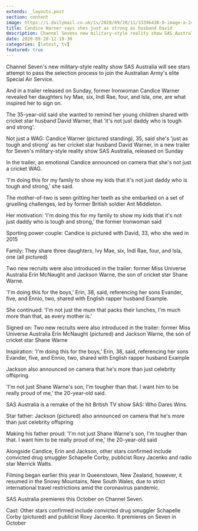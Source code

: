 ```yaml
---
extends: _layouts.post
section: content
image: https://i.dailymail.co.uk/1s/2020/09/20/11/33396438-0-image-a-24_1600599554213.jpg 
title: Candice Warner says shes just as strong as husband David 
description: Channel Sevens new military-style reality show SAS Australia will see stars attempt to pass the selection process to join the Australian Armys elite Special Air Service. 
date: 2020-09-20-12-19-30 
categories: [latest, tv] 
featured: true 
--- 
```

Channel Seven's new military-style reality show SAS Australia will see stars attempt to pass the selection process to join the Australian Army's elite Special Air Service.

And in a trailer released on Sunday, former Ironwoman Candice Warner revealed her daughters Ivy Mae, six, Indi Rae, four, and Isla, one, are what inspired her to sign on. 

The 35-year-old said she wanted to remind her young children shared with cricket star husband David Warner, that 'it's not just daddy who is tough and strong'.

Not just a WAG: Candice Warner (pictured standing), 35, said she's 'just as tough and strong' as her cricket star husband David Warner, in a new trailer for Seven's military-style reality show SAS Australia, released on Sunday 

In the trailer, an emotional Candice announced on camera that she's not just a cricket WAG. 

'I'm doing this for my family to show my kids that it's not just daddy who is tough and strong,' she said.  

The mother-of-two is seen gritting her teeth as she embarked on a set of gruelling challenges, led by former British soldier Ant Middleton.  

Her motivation: 'I'm doing this for my family to show my kids that it's not just daddy who is tough and strong,' the former Ironwoman said 

Sporting power couple: Candice is pictured with David, 33, who she wed in 2015 

Family: They share three daughters, Ivy Mae, six, Indi Rae, four, and Isla, one (all pictured) 

Two new recruits were also introduced in the trailer: former Miss Universe Australia Erin McNaught and Jackson Warne, the son of cricket star Shane Warne. 

'I'm doing this for the boys,' Erin, 38, said, referencing her sons Evander, five, and Ennio, two, shared with English rapper husband Example.

She continued: 'I'm not just the mum that packs their lunches, I'm much more than that, as every mother is.' 

Signed on: Two new recruits were also introduced in the trailer: former Miss Universe Australia Erin McNaught (pictured) and Jackson Warne, the son of cricket star Shane Warne 

Inspiration: 'I'm doing this for the boys,' Erin, 38, said, referencing her sons Evander, five, and Ennio, two, shared with English rapper husband Example 

Jackson also announced on camera that he's more than just celebrity offspring.

'I'm not just Shane Warne's son, I'm tougher than that. I want him to be really proud of me,' the 20-year-old said.   

SAS Australia is a remake of the hit British TV show SAS: Who Dares Wins.

Star father: Jackson (pictured) also announced on camera that he's more than just celebrity offspring

Making his father proud: 'I'm not just Shane Warne's son, I'm tougher than that. I want him to be really proud of me,' the 20-year-old said 

Alongside Candice, Erin and Jackson, other stars confirmed include convicted drug smuggler Schapelle Corby, publicist Roxy Jacenko and radio star Merrick Watts. 

Filming began earlier this year in Queenstown, New Zealand, however, it resumed in the Snowy Mountains, New South Wales, due to strict international travel restrictions amid the coronavirus pandemic. 

SAS Australia premieres this October on Channel Seven. 

Cast: Other stars confirmed include convicted drug smuggler Schapelle Corby (pictured) and publicist Roxy Jacenko. It premieres on Seven in October

